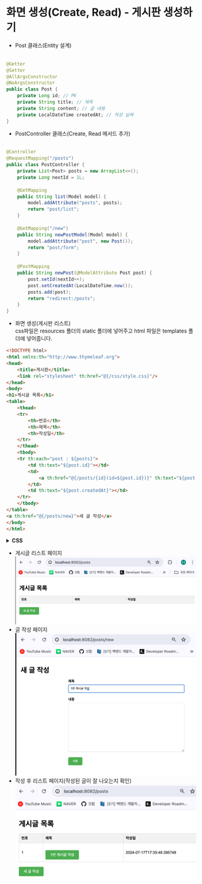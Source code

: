 # 화면 생성(Create, Read) - 게시판 생성하기

- Post 클래스(Entity 설계)
```java

@Getter
@Setter
@AllArgsConstructor
@NoArgsConstructor
public class Post {
    private Long id; // PK
    private String title; // 제목
    private String content; // 글 내용
    private LocalDateTime createdAt; // 작성 날짜
}
```

- PostController 클래스(Create, Read 메서드 추가)
```java

@Controller
@RequestMapping("/posts")
public class PostController {
    private List<Post> posts = new ArrayList<>();
    private Long nextId = 1L;

    @GetMapping
    public String list(Model model) {
        model.addAttribute("posts", posts);
        return "post/list";
    }

    @GetMapping("/new")
    public String newPostModel(Model model) {
        model.addAttribute("post", new Post());
        return "post/form";
    }

    @PostMapping
    public String newPost(@ModelAttribute Post post) {
        post.setId(nextId++);
        post.setCreatedAt(LocalDateTime.now());
        posts.add(post);
        return "redirect:/posts";
    }
}
```

- 화면 생성(게시판 리스트)   
  css파일은 resources 폴더의 static 폴더에 넣어주고 html 파일은 templates 폴더에 넣어줍니다.
```html
<!DOCTYPE html>
<html xmlns:th="http://www.thymeleaf.org">
<head>
    <title>게시판</title>
    <link rel="stylesheet" th:href="@{/css/style.css}"/>
</head>
<body>
<h1>게시글 목록</h1>
<table>
    <thead>
    <tr>
        <th>번호</th>
        <th>제목</th>
        <th>작성일</th>
    </tr>
    </thead>
    <tbody>
    <tr th:each="post : ${posts}">
        <td th:text="${post.id}"></td>
        <td>
            <a th:href="@{/posts/{id}(id=${post.id})}" th:text="${post.title}"></a>
        </td>
        <td th:text="${post.createdAt}"></td>
    </tr>
    </tbody>
</table>
<a th:href="@{/posts/new}">새 글 작성</a>
</body>
</html>
```

<details>
   <summary><B>CSS</B></summary>

```css
/* style.css */
body {
    font-family: Arial, sans-serif;
    margin: 0;
    padding: 20px;
}

h1 {
    margin-bottom: 20px;
}

table {
    width: 100%;
    border-collapse: collapse;
}

table th, table td {
    padding: 10px;
    border: 1px solid #ccc;
}

table th {
    background-color: #f2f2f2;
    text-align: left;
}

a {
    display: inline-block;
    margin-top: 20px;
    padding: 10px 20px;
    background-color: #4CAF50;
    color: white;
    text-decoration: none;
    border-radius: 4px;
}

form {
    max-width: 500px;
    margin: 0 auto;
}

form div {
    margin-bottom: 20px;
}

form label {
    display: block;
    font-weight: bold;
    margin-bottom: 5px;
}

form input[type="text"],
form textarea {
    width: 100%;
    padding: 10px;
    border: 1px solid #ccc;
    border-radius: 4px;
}

form textarea {
    height: 200px;
}

form button[type="submit"] {
    padding: 10px 20px;
    background-color: #4CAF50;
    color: white;
    border: none;
    border-radius: 4px;
    cursor: pointer;
}
```

</details>

- 게시글 리스트 페이지![게시글 리스트](blog/TIL/7:15/PostList.png)
- 글 작성 페이지![게시글 작성 페이지](blog/TIL/7:15/PostCreate.png)
- 작성 후 리스트 페이지(작성된 글이 잘 나오는지 확인)![게시글 작성 후 게시글 목록](blog/TIL/7:15/PostList2.png)